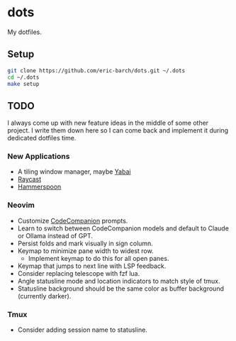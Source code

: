 # dots

My dotfiles.

## Setup

```sh
git clone https://github.com/eric-barch/dots.git ~/.dots
cd ~/.dots
make setup
```

## TODO

I always come up with new feature ideas in the middle of some other project. I write them down here so I can come back and implement it during dedicated dotfiles time.

### New Applications

- A tiling window manager, maybe [Yabai](https://github.com/koekeishiya/yabai)
- [Raycast](https://www.raycast.com/)
- [Hammerspoon](https://github.com/Hammerspoon/hammerspoon)

### Neovim

- Customize [CodeCompanion](https://github.com/olimorris/codecompanion.nvim) prompts.
- Learn to switch between CodeCompanion models and default to Claude or Ollama instead of GPT.
- Persist folds and mark visually in sign column.
- Keymap to minimize pane width to widest row.
    - Implement keymap to do this for all open panes.
- Keymap that jumps to next line with LSP feedback.
- Consider replacing telescope with fzf lua.
- Angle statusline mode and location indicators to match style of tmux.
- Statusline background should be the same color as buffer background (currently darker).

### Tmux

- Consider adding session name to statusline.
